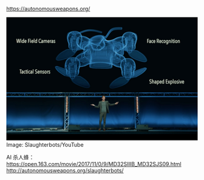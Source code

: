 https://autonomousweapons.org/



![](images\Slaughterbots.jpeg)
Image: Slaughterbots/YouTube  

AI 杀人蜂：
https://open.163.com/movie/2017/11/0/9/MD32SIIIB_MD32SJS09.html
http://autonomousweapons.org/slaughterbots/